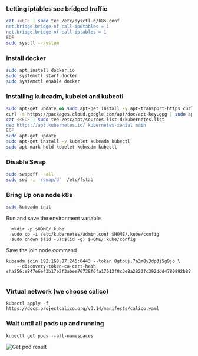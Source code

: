 ### Letting iptables see bridged traffic

```bash
cat <<EOF | sudo tee /etc/sysctl.d/k8s.conf
net.bridge.bridge-nf-call-ip6tables = 1
net.bridge.bridge-nf-call-iptables = 1
EOF
sudo sysctl --system
```

### install docker
```bash
sudo apt install docker.io
sudo systemctl start docker
sudo systemctl enable docker
```
### Installing kubeadm, kubelet and kubectl
```bash
sudo apt-get update && sudo apt-get install -y apt-transport-https curl
curl -s https://packages.cloud.google.com/apt/doc/apt-key.gpg | sudo apt-key add -
cat <<EOF | sudo tee /etc/apt/sources.list.d/kubernetes.list
deb https://apt.kubernetes.io/ kubernetes-xenial main
EOF
sudo apt-get update
sudo apt-get install -y kubelet kubeadm kubectl
sudo apt-mark hold kubelet kubeadm kubectl
```

### Disable Swap

```bash
sudo swapoff --all
sudo sed -i '/swap/d'  /etc/fstab
```
### Bring Up one node k8s
```bash
sudo kubeadm init
```
Run and save the environment variable
```
  mkdir -p $HOME/.kube
  sudo cp -i /etc/kubernetes/admin.conf $HOME/.kube/config
  sudo chown $(id -u):$(id -g) $HOME/.kube/config
```
Save the join node command
```
kubeadm join 192.168.87.245:6443 --token 8gtpuj.7a3m8y3dp3j5g9jo \
    --discovery-token-ca-cert-hash sha256:e847e6e43b17e2f3abee76738f6fa17612f8c3e8a2823fc392ddd4780892b88
	
```
### Virtual network (we choose calico)
```
kubectl apply -f https://docs.projectcalico.org/v3.14/manifests/calico.yaml
```

### Wait until all pods up and running
```
kubectl get pods --all-namespaces
```

![Get pod result](get_pod "Get pod result")

